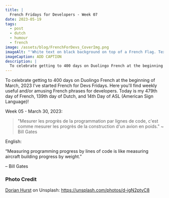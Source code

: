 ```yaml
---
title: |
  French Fridays for Developers - Week 07
date: 2023-05-19
tags:
  - post
  - dutch
  - humour
  - french
image: /assets/blog/FrenchForDevs_CoverImg.png
imageAlt: "'White text on black background on top of a French Flag. Text says French for Devs! Funny and/or useful French quotes for developers. A New French for Devs Quote Every Friday! https://gingerkiwi.dev'"
imageCaption: ADD CAPTION
description: |
  To celebrate getting to 400 days on Duolingo French at the beginning of March, 2023 I've started French for Devs Fridays. Here you'll find  useful and/or amusing French phrases for developers. ~ Mesurer les progrès de la programmation par lignes de code, c'est comme mesurer les progrès de la construction d'un avion en poids. ~ Read the full post for the translation.
---
```


To celebrate getting to 400 days on Duolingo French at the beginning of March, 2023 I've started French for Devs Fridays. Here you'll find weekly useful and/or amusing French phrases for developers. 
Today is my 479th day of French, 139th day of Dutch, and 14th Day of ASL (American Sign Language)!

Week 05 - March 30, 2023:

>"Mesurer les progrès de la programmation par lignes de code, c'est comme mesurer les progrès de la construction d'un avion en poids."
>~ Bill Gates

English:  

“Measuring programming progress by lines of code is like measuring aircraft building progress by weight.”

– Bill Gates


### Photo Credit

[Dorian Hurst](https://unsplash.com/@soyd) on Unsplash: https://unsplash.com/photos/d-igN2ptyC8